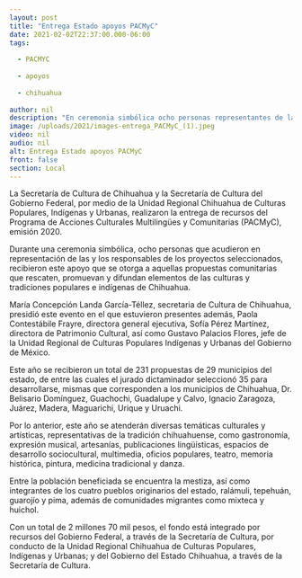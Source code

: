 ```yaml
---
layout: post
title: "Entrega Estado apoyos PACMyC"
date: 2021-02-02T22:37:00.000-06:00
tags:
  
  - PACMYC
  
  - apoyos
  
  - chihuahua
  
author: nil
description: "En ceremonia simbólica ocho personas representantes de las y los responsables de los proyectos seleccionados en 2020, recibieron el estímulo económico"
image: /uploads/2021/images-entrega_PACMyC_(1).jpeg
video: nil
audio: nil
alt: Entrega Estado apoyos PACMyC
front: false
section: Local
---
```


La Secretaría de Cultura de Chihuahua y la Secretaría de Cultura del Gobierno  Federal, por medio de la Unidad Regional Chihuahua  de Culturas Populares, Indígenas y Urbanas, realizaron la entrega de recursos del Programa de Acciones Culturales Multilingües y Comunitarias (PACMyC), emisión 2020.

Durante una ceremonia simbólica, ocho personas que acudieron en representación de las y los responsables de los proyectos  seleccionados, recibieron este apoyo que se otorga a aquellas propuestas comunitarias que rescaten, promuevan y difundan elementos de las culturas y tradiciones populares e indígenas de Chihuahua.

María Concepción Landa García-Téllez, secretaria de Cultura de Chihuahua, presidió este evento en el que estuvieron presentes además, Paola Contestábile Frayre, directora general ejecutiva, Sofía Pérez Martínez, directora de Patrimonio Cultural, así como Gustavo Palacios Flores, jefe de la Unidad Regional de Culturas Populares Indígenas y Urbanas del Gobierno de México.

Este año se recibieron un total de 231 propuestas de 29 municipios del estado, de entre las cuales el jurado dictaminador seleccionó 35 para desarrollarse, mismas que corresponden a los municipios de Chihuahua, Dr. Belisario Domínguez, Guachochi, Guadalupe y Calvo, Ignacio Zaragoza, Juárez, Madera, Maguarichi, Urique y Uruachi.

Por lo anterior, este año se atenderán diversas temáticas culturales y artísticas, representativas de la tradición chihuahuense, como gastronomía, expresión musical, artesanías, publicaciones lingüísticas, espacios de desarrollo sociocultural, multimedia, oficios populares, teatro, memoria histórica, pintura, medicina tradicional y danza.

Entre la población beneficiada se encuentra la mestiza, así como integrantes de los cuatro pueblos originarios del estado, ralámuli, tepehuán, guarojío y pima, además de comunidades migrantes como mixteca y huichol.

Con un total de 2 millones 70 mil pesos, el fondo está integrado por recursos del Gobierno Federal, a través de la Secretaría de Cultura, por conducto de la Unidad Regional Chihuahua de Culturas Populares, Indígenas y Urbanas; y del Gobierno del Estado Chihuahua, a través de la Secretaría de Cultura.